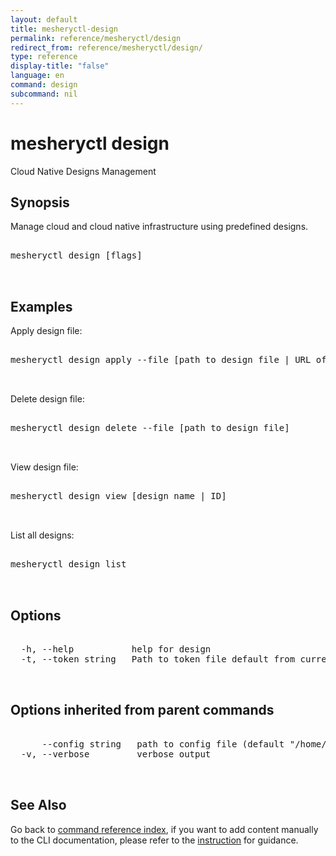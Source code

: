 ```yaml
---
layout: default
title: mesheryctl-design
permalink: reference/mesheryctl/design
redirect_from: reference/mesheryctl/design/
type: reference
display-title: "false"
language: en
command: design
subcommand: nil
---
```


# mesheryctl design

Cloud Native Designs Management

## Synopsis

Manage cloud and cloud native infrastructure using predefined designs.

<pre class='codeblock-pre'>
<div class='codeblock'>
mesheryctl design [flags]

</div>
</pre> 

## Examples

Apply design file:
<pre class='codeblock-pre'>
<div class='codeblock'>
mesheryctl design apply --file [path to design file | URL of the file]

</div>
</pre> 

Delete design file:
<pre class='codeblock-pre'>
<div class='codeblock'>
mesheryctl design delete --file [path to design file]

</div>
</pre> 

View design file:
<pre class='codeblock-pre'>
<div class='codeblock'>
mesheryctl design view [design name | ID]

</div>
</pre> 

List all designs:
<pre class='codeblock-pre'>
<div class='codeblock'>
mesheryctl design list

</div>
</pre> 

## Options

<pre class='codeblock-pre'>
<div class='codeblock'>
  -h, --help           help for design
  -t, --token string   Path to token file default from current context

</div>
</pre>

## Options inherited from parent commands

<pre class='codeblock-pre'>
<div class='codeblock'>
      --config string   path to config file (default "/home/aadhitya/.meshery/config.yaml")
  -v, --verbose         verbose output

</div>
</pre>

## See Also

Go back to [command reference index](/reference/mesheryctl/), if you want to add content manually to the CLI documentation, please refer to the [instruction](/project/contributing/contributing-cli#preserving-manually-added-documentation) for guidance.
